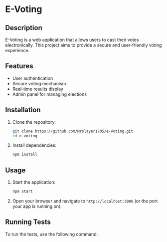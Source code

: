 # E-Voting

## Description
E-Voting is a web application that allows users to cast their votes electronically. This project aims to provide a secure and user-friendly voting experience.

## Features
- User authentication
- Secure voting mechanism
- Real-time results display
- Admin panel for managing elections

## Installation

1. Clone the repository:
   ```bash
   git clone https://github.com/Mrslayer1705/e-voting.git
   cd e-voting
   ```

2. Install dependencies:
   ```bash
   npm install
   ```

## Usage

1. Start the application:
   ```bash
   npm start
   ```

2. Open your browser and navigate to `http://localhost:3000` (or the port your app is running on).

## Running Tests

To run the tests, use the following command:
